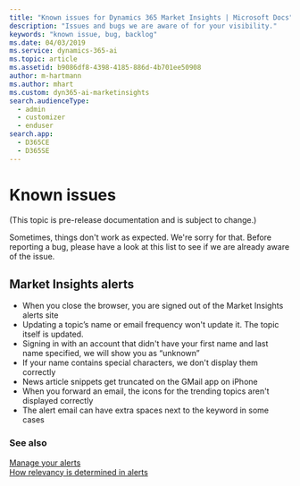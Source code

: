 ```yaml
---
title: "Known issues for Dynamics 365 Market Insights | Microsoft Docs"
description: "Issues and bugs we are aware of for your visibility."
keywords: "known issue, bug, backlog"
ms.date: 04/03/2019
ms.service: dynamics-365-ai
ms.topic: article
ms.assetid: b9086df8-4398-4185-886d-4b701ee50908
author: m-hartmann
ms.author: mhart
ms.custom: dyn365-ai-marketinsights
search.audienceType: 
  - admin
  - customizer
  - enduser
search.app: 
  - D365CE
  - D365SE
---
```


# Known issues

(This topic is pre-release documentation and is subject to change.)

Sometimes, things don't work as expected. We're sorry for that. Before reporting a bug, please have a look at this list to see if we are already aware of the issue. 

## Market Insights alerts

- When you close the browser, you are signed out of the Market Insights alerts site
- Updating a topic’s name or email frequency won't update it. The topic itself is updated.
- Signing in with an account that didn't have your first name and last name specified, we will show you as “unknown”
- If your name contains special characters, we don't display them correctly
- News article snippets get truncated on the GMail app on iPhone
- When you forward an email, the icons for the trending topics aren't displayed correctly
- The alert email can have extra spaces next to the keyword in some cases

### See also

[Manage your alerts](alerts-management.md)    
[How relevancy is determined in alerts](alerts-data-science.md)
